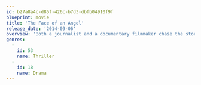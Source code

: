 ```yaml
---
id: b27a8a4c-d85f-426c-b7d3-dbfb04910f9f
blueprint: movie
title: 'The Face of an Angel'
release_date: '2014-09-06'
overview: 'Both a journalist and a documentary filmmaker chase the story of a murder and its prime suspect.'
genres:
  -
    id: 53
    name: Thriller
  -
    id: 18
    name: Drama
---
```


